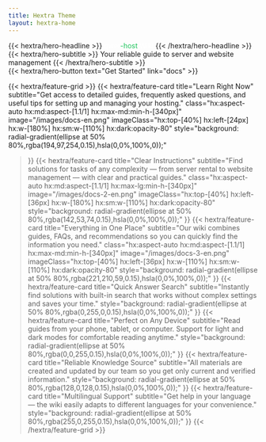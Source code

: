 ```yaml
---
title: Hextra Theme
layout: hextra-home
---
```


<div class="hx:mt-6 hx:mb-6">
{{< hextra/hero-headline >}}
  <span class="gradient-text"><span style="color: #ffffff;">qwer</span><span style="color: #22c55e;">-host</span> <span style="color: #ffffff;">Wiki</span></span>
{{< /hextra/hero-headline >}}
</div>

<div class="hx:mb-12">
{{< hextra/hero-subtitle >}}
  Your reliable guide to server and website management
{{< /hextra/hero-subtitle >}}
</div>

<div class="hx:mb-6">
{{< hextra/hero-button text="Get Started" link="docs" >}}
</div>

<div class="hx:mt-6"></div>

{{< hextra/feature-grid >}}
  {{< hextra/feature-card
    title="Learn Right Now"
    subtitle="Get access to detailed guides, frequently asked questions, and useful tips for setting up and managing your hosting."
    class="hx:aspect-auto hx:md:aspect-[1.1/1] hx:max-md:min-h-[340px]"
    image="/images/docs-en.png"
    imageClass="hx:top-[40%] hx:left-[24px] hx:w-[180%] hx:sm:w-[110%] hx:dark:opacity-80"
    style="background: radial-gradient(ellipse at 50% 80%,rgba(194,97,254,0.15),hsla(0,0%,100%,0));"
  >}}
  {{< hextra/feature-card
    title="Clear Instructions"
    subtitle="Find solutions for tasks of any complexity — from server rental to website management — with clear and practical guides."
    class="hx:aspect-auto hx:md:aspect-[1.1/1] hx:max-lg:min-h-[340px]"
    image="/images/docs-2-en.png"
    imageClass="hx:top-[40%] hx:left-[36px] hx:w-[180%] hx:sm:w-[110%] hx:dark:opacity-80"
    style="background: radial-gradient(ellipse at 50% 80%,rgba(142,53,74,0.15),hsla(0,0%,100%,0));"
  >}}
  {{< hextra/feature-card
    title="Everything in One Place"
    subtitle="Our wiki combines guides, FAQs, and recommendations so you can quickly find the information you need."
    class="hx:aspect-auto hx:md:aspect-[1.1/1] hx:max-md:min-h-[340px]"
    image="/images/docs-3-en.png"
    imageClass="hx:top-[40%] hx:left-[36px] hx:w-[110%] hx:sm:w-[110%] hx:dark:opacity-80"
    style="background: radial-gradient(ellipse at 50% 80%,rgba(221,210,59,0.15),hsla(0,0%,100%,0));"
  >}}
  {{< hextra/feature-card
    title="Quick Answer Search"
    subtitle="Instantly find solutions with built-in search that works without complex settings and saves your time."
    style="background: radial-gradient(ellipse at 50% 80%,rgba(0,255,0,0.15),hsla(0,0%,100%,0));"
  >}}
  {{< hextra/feature-card
    title="Perfect on Any Device"
    subtitle="Read guides from your phone, tablet, or computer. Support for light and dark modes for comfortable reading anytime."
    style="background: radial-gradient(ellipse at 50% 80%,rgba(0,0,255,0.15),hsla(0,0%,100%,0));"
  >}}
  {{< hextra/feature-card
    title="Reliable Knowledge Source"
    subtitle="All materials are created and updated by our team so you get only current and verified information."
    style="background: radial-gradient(ellipse at 50% 80%,rgba(128,0,128,0.15),hsla(0,0%,100%,0));"
  >}}
  {{< hextra/feature-card
    title="Multilingual Support"
    subtitle="Get help in your language — the wiki easily adapts to different languages for your convenience."
    style="background: radial-gradient(ellipse at 50% 80%,rgba(255,0,255,0.15),hsla(0,0%,100%,0));"
  >}}
{{< /hextra/feature-grid >}}

